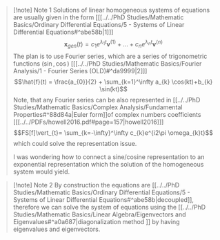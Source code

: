 >[!note] Note 1
> Solutions of linear homogeneous systems of equations are usually given in the form \[[[../../PhD Studies/Mathematic Basics/Ordinary Differential Equations/5 - Systems of Linear  Differential Equations#^abe58b|1]]]
> $$\mathbf{x}_{gen}(t)= c_{1}e^{\lambda_{1}t}\mathbf{v}^{(1)}+\dots+c_{n}e^{\lambda_{n}t}\mathbf{v}^{(n)}$$
> The plan is to use Fourier series, which are a series of trigonometric functions ($\sin, \cos$) \[[[../../PhD Studies/Mathematic Basics/Fourier Analysis/1 -  Fourier Series (OLD)#^da9999|2]]]
> $$\hat{f}(t) = \frac{a_{0}}{2} + \sum_{k=1}^\infty a_{k} \cos(kt)+b_{k} \sin(kt)$$
> Note, that any Fourier series can be also represented in [[../../PhD Studies/Mathematic Basics/Complex Analysis/Fundamental Properties#^88d84a|Euler form]]of complex numbers coefficients \[[[../../PDFs/howell2016.pdf#page=157|howell2016]]]
> $$FS[f]\vert_{t}= \sum_{k=-\infty}^\infty c_{k}e^{i2\pi \omega_{k}t}$$
> which could solve the representation issue.
> 
> I was wondering how to connect a sine/cosine representation to an exponential representation which the solution of the homogeneous system would yield.

>[!note] Note 2
>By construction the equations are [[../../PhD Studies/Mathematic Basics/Ordinary Differential Equations/5 - Systems of Linear  Differential Equations#^abe58b|decoupled]], therefore we can solve the system of equations using the [[../../PhD Studies/Mathematic Basics/Linear Algebra/Eigenvectors and Eigenvalues#^a0a687|diagonalization method ]] by having eigenvalues and eigenvectors.



